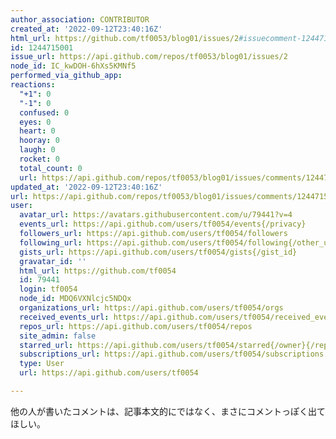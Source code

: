```yaml
---
author_association: CONTRIBUTOR
created_at: '2022-09-12T23:40:16Z'
html_url: https://github.com/tf0053/blog01/issues/2#issuecomment-1244715001
id: 1244715001
issue_url: https://api.github.com/repos/tf0053/blog01/issues/2
node_id: IC_kwDOH-6hXs5KMNf5
performed_via_github_app: 
reactions:
  "+1": 0
  "-1": 0
  confused: 0
  eyes: 0
  heart: 0
  hooray: 0
  laugh: 0
  rocket: 0
  total_count: 0
  url: https://api.github.com/repos/tf0053/blog01/issues/comments/1244715001/reactions
updated_at: '2022-09-12T23:40:16Z'
url: https://api.github.com/repos/tf0053/blog01/issues/comments/1244715001
user:
  avatar_url: https://avatars.githubusercontent.com/u/79441?v=4
  events_url: https://api.github.com/users/tf0054/events{/privacy}
  followers_url: https://api.github.com/users/tf0054/followers
  following_url: https://api.github.com/users/tf0054/following{/other_user}
  gists_url: https://api.github.com/users/tf0054/gists{/gist_id}
  gravatar_id: ''
  html_url: https://github.com/tf0054
  id: 79441
  login: tf0054
  node_id: MDQ6VXNlcjc5NDQx
  organizations_url: https://api.github.com/users/tf0054/orgs
  received_events_url: https://api.github.com/users/tf0054/received_events
  repos_url: https://api.github.com/users/tf0054/repos
  site_admin: false
  starred_url: https://api.github.com/users/tf0054/starred{/owner}{/repo}
  subscriptions_url: https://api.github.com/users/tf0054/subscriptions
  type: User
  url: https://api.github.com/users/tf0054

---
```

他の人が書いたコメントは、記事本文的にではなく、まさにコメントっぽく出てほしい。